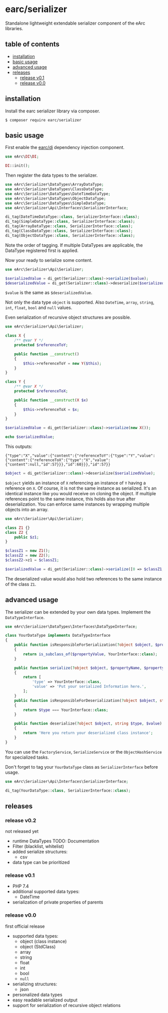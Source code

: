 # earc/serializer

Standalone lightweight extendable serializer component of the eArc libraries.

## table of contents
 
 - [installation](#installation)
 - [basic usage](#basic-usage)
 - [advanced usage](#advanced-usage)
 - [releases](#releases)
   - [release v0.1](#release-v01)
   - [release v0.0](#release-v00)

## installation

Install the earc serializer library via composer.

```
$ composer require earc/serializer
```

## basic usage

First enable the [earc/di](https://github.com/Koudela/eArc-di/) dependency injection component.

```php
use eArc\DI\DI;

DI::init();
```

Then register the data types to the serializer.

```php
use eArc\Serializer\DataTypes\ArrayDataType;
use eArc\Serializer\DataTypes\ClassDataType;
use eArc\Serializer\DataTypes\DateTimeDataType;
use eArc\Serializer\DataTypes\ObjectDataType;
use eArc\Serializer\DataTypes\SimpleDataType;
use eArc\Serializer\Api\Interfaces\SerializerInterface;

di_tag(DateTimeDataType::class, SerializerInterface::class);
di_tag(SimpleDataType::class, SerializerInterface::class);
di_tag(ArrayDataType::class, SerializerInterface::class);
di_tag(ClassDataType::class, SerializerInterface::class);
di_tag(ObjectDataType::class, SerializerInterface::class);
```

Note the order of tagging. If multiple DataTypes are applicable, the DataType 
registered first is applied. 

Now your ready to serialize some content.

```php
use eArc\Serializer\Api\Serializer;

$serializedValue = di_get(Serializer::class)->serialize($value);
$deserializedValue = di_get(Serializer::class)->deserialize($serializedValue);
```

`$value` is the same as `$deserializedValue`.

Not only the data type `object` is supported. Also `DateTime`, `array`, `string`, `int`, 
`float`, `bool` and `null` values. 

Even serialization of recursive object structures are possible.

```php
use eArc\Serializer\Api\Serializer;

class X {
    /** @var Y */
    protected $referenceToY;

    public function __construct()
    {
        $this->referenceToY = new Y($this);
    }
}

class Y {
    /** @var X */
    protected $referenceToX;

    public function __construct(X $x)
    {
        $this->referenceToX = $x;
    }    
}

$serializedValue = di_get(Serializer::class)->serialize(new X());

echo $serializedValue;
```

This outputs:

`{"type":"X","value":{"content":{"referenceToY":{"type":"Y","value":{"content":{"referenceToX":{"type":"X","value":{"content":null,"id":57}}},"id":60}}},"id":57}}`

```php
$object = di_get(Serializer::class)->deserialize($serializedValue);
```

`$object` yields an instance of `X` referencing an instance of `Y` having a 
reference on `X`. Of course, it is not the same instance as serialized. It's an 
identical instance like you would receive on cloning the object. If multiple 
references point to the same instance, this holds also true after
deserialization. You can enforce same instances by wrapping multiple objects 
into an array.

```php
use eArc\Serializer\Api\Serializer;

class Z1 {}
class Z2 {
    public $z1;
}

$classZ1 = new Z1();
$classZ2 = new Z2();
$classZ2->z1 = $classZ1;

$serializedValue = di_get(Serializer::class)->serialize([0 => $classZ1, 1 => $classZ2]);
```

The deserialized value would also hold two references to the same instance of 
the class `Z1`.

## advanced usage  

The serializer can be extended by your own data types. Implement the 
`DataTypeInterface`.

```php
use eArc\Serializer\DataTypes\Interfaces\DataTypeInterface;

class YourDataType implements DataTypeInterface
{
    public function isResponsibleForSerialization(?object $object, $propertyName, $propertyValue): bool
    {
        return is_subclass_of($propertyValue, YourInterface::class);
    }

    public function serialize(?object $object, $propertyName, $propertyValue)
    {
        return [
            'type' => YourInterface::class,
            'value' => 'Put your serialized Information here.',
        ];
    }
    public function isResponsibleForDeserialization(?object $object, string $type, $value): bool
    {
        return $type === YourInterface::class;
    }

    public function deserialize(?object $object, string $type, $value)
    {
        return 'Here you return your deserialized class instance';
    }
}
```

You can use the `FactoryService`, `SerializeService` or the `ObjectHashService`
for specialized tasks.

Don't forget to tag your `YourDataType` class as `SerializerInterface` before
usage.

```php
use eArc\Serializer\Api\Interfaces\SerializerInterface;

di_tag(YourDataType::class, SerializerInterface::class);
```

## releases

### release v0.2
not released yet
- runtime DataTypes TODO: Documentation
- Filter (blacklist, whitelist)
- added serialize structures:
    - csv
- data type can be prioritized

### release v0.1

- PHP 7.4
- additional supported data types:
    - DateTime
- serialization of private properties of parents

### release v0.0

first official release

- supported data types:
    - object (class instance)
    - object (StdClass)
    - array
    - string
    - float
    - int
    - bool
    - `null`
- serializing structures:
    - json
- personalized data types
- easy readable serialized output
- support for serialization of recursive object relations
